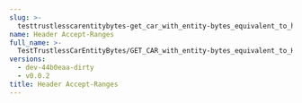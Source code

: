 ```yaml
---
slug: >-
  testtrustlesscarentitybytes-get_car_with_entity-bytes_equivalent_to_http_suffix_range_request_for_part_of_a_file_(format=car)-header_accept-ranges
name: Header Accept-Ranges
full_name: >-
  TestTrustlessCarEntityBytes/GET_CAR_with_entity-bytes_equivalent_to_HTTP_Suffix_Range_Request_for_part_of_a_file_(format=car)/Header_Accept-Ranges
versions:
  - dev-44b0eaa-dirty
  - v0.0.2
title: Header Accept-Ranges
---
```


